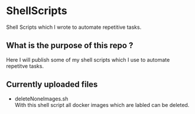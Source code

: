 # ShellScripts
Shell Scripts which I wrote to automate repetitive tasks.

## What is the purpose of this repo ?
Here I will publish some of my shell scripts which I use to automate repetitve tasks.
## Currently uploaded files
- deleteNoneImages.sh<br>
  With this shell script all docker images which are labled can be deleted.  
